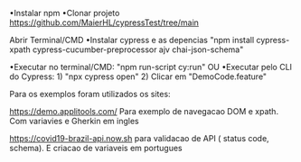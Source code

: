 
•Instalar npm
•Clonar projeto
https://github.com/MaierHL/cypressTest/tree/main

Abrir Terminal/CMD
•Instalar cypress e as depencias
"npm install cypress-xpath cypress-cucumber-preprocessor ajv chai-json-schema"

•Executar no terminal/CMD: "npm run-script cy:run"
    OU
•Executar pelo CLI do Cypress: 1) "npx cypress open"
                               2) Clicar em "DemoCode.feature"


Para os exemplos foram utilizados os sites:

https://demo.applitools.com/  Para exemplo de navegacao DOM e xpath. Com variavies e Gherkin em ingles

https://covid19-brazil-api.now.sh para validacao de API ( status code, schema). E criacao de variaveis em portugues 

